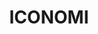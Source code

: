 ---
title: ICONOMI
crosslinks:
- ethtrader
- youtubefactsbot
- ethereum
- IAmA
- ICONOMIuncensored
- shapeshiftio
- jaxx
- icntrader
- u_imguralbumbot
- CryptoCurrency
- KrakenSupport
- cofoundit
- Ripple
- ethfinex
- AMAAggregator
- Bitcoin
- Shadowcash
- myetherwallet
- omise_go
- ethereumfraud
---